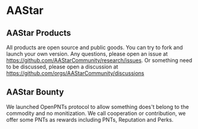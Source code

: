 # AAStar

## AAStar Products

All products are open source and public goods. You can try to fork and launch
your own version. Any questions, please open an issue at
https://github.com/AAStarCommunity/research/issues. Or something need to be
discussed, please open a discussion at
https://github.com/orgs/AAStarCommunity/discussions

## AAStar Bounty

We launched OpenPNTs protocol to allow something does't belong to the commodity
and no monitization. We call cooperation or contribution, we offer some PNTs as
rewards including PNTs, Reputation and Perks.
